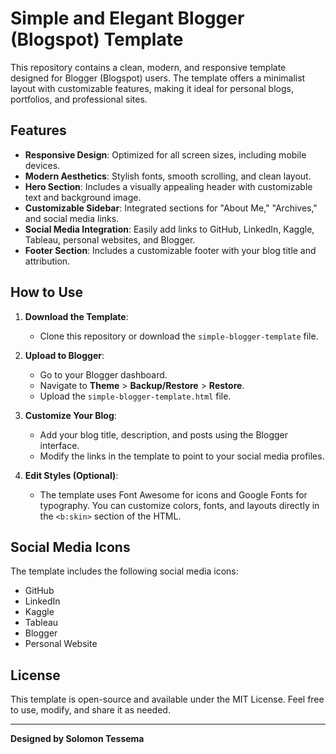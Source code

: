 # Simple and Elegant Blogger (Blogspot) Template

This repository contains a clean, modern, and responsive template designed for Blogger (Blogspot) users. The template offers a minimalist layout with customizable features, making it ideal for personal blogs, portfolios, and professional sites.

## Features
- **Responsive Design**: Optimized for all screen sizes, including mobile devices.
- **Modern Aesthetics**: Stylish fonts, smooth scrolling, and clean layout.
- **Hero Section**: Includes a visually appealing header with customizable text and background image.
- **Customizable Sidebar**: Integrated sections for "About Me," "Archives," and social media links.
- **Social Media Integration**: Easily add links to GitHub, LinkedIn, Kaggle, Tableau, personal websites, and Blogger.
- **Footer Section**: Includes a customizable footer with your blog title and attribution.

## How to Use
1. **Download the Template**:
   - Clone this repository or download the `simple-blogger-template` file.

2. **Upload to Blogger**:
   - Go to your Blogger dashboard.
   - Navigate to **Theme** > **Backup/Restore** > **Restore**.
   - Upload the `simple-blogger-template.html` file.

3. **Customize Your Blog**:
   - Add your blog title, description, and posts using the Blogger interface.
   - Modify the links in the template to point to your social media profiles.

4. **Edit Styles (Optional)**:
   - The template uses Font Awesome for icons and Google Fonts for typography. You can customize colors, fonts, and layouts directly in the `<b:skin>` section of the HTML.

## Social Media Icons
The template includes the following social media icons:
- GitHub
- LinkedIn
- Kaggle
- Tableau
- Blogger
- Personal Website

## License
This template is open-source and available under the MIT License. Feel free to use, modify, and share it as needed.

---

**Designed by Solomon Tessema**
